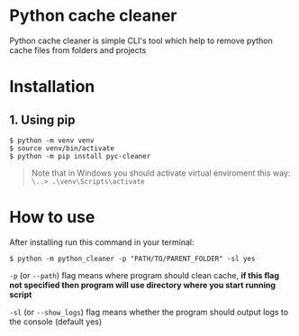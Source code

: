 # Python cache cleaner

Python cache cleaner is simple CLI's tool which help to remove python cache files from folders and projects

# Installation

## 1. Using pip
```
$ python -m venv venv
$ source venv/bin/activate
$ python -m pip install pyc-cleaner
```
> Note that in Windows you should activate virtual enviroment this way: `\..> .\venv\Scripts\activate`

# How to use
After installing run this command in your terminal:
```
$ python -m python_cleaner -p "PATH/TO/PARENT_FOLDER" -sl yes
```
`-p` (or `--path`) flag means where program should clean cache, **if this flag not specified then program will use directory where you start running script**

`-sl` (or `--show_logs`) flag means whether the program should output logs to the console (default yes)
